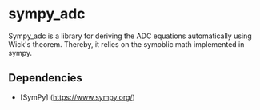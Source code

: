# sympy_adc
Sympy_adc is a library for deriving the ADC equations automatically using Wick's theorem.
Thereby, it relies on the symoblic math implemented in sympy.

## Dependencies
- [SymPy] (https://www.sympy.org/)